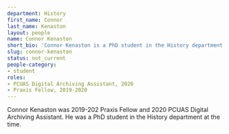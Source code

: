 ```yaml
---
department: History
first_name: Connor
last_name: Kenaston
layout: people
name: Connor Kenaston
short_bio: 'Connor Kenaston is a PhD student in the History department.'
slug: connor-kenaston
status: not_current
people-category:
- student
roles:
- PCUAS Digital Archiving Assistant, 2020
- Praxis Fellow, 2019-2020
---
```

Connor Kenaston was 2019-202 Praxis Fellow and 2020 PCUAS Digital Archiving Assistant. He was a PhD student in the History department at the time.
